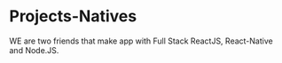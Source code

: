 # Projects-Natives
WE are two friends that make app with Full Stack ReactJS, React-Native and Node.JS. 
